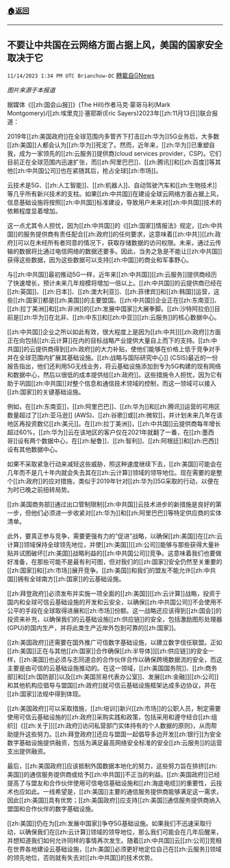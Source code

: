 ###  [:house:返回](README.md)
---


## 不要让中共国在云网络方面占据上风，美国的国家安全取决于它
`11/14/2023 1:34 PM UTC Brianchow-DC` [轉載自GNews](https://gnews.org/articles/1975228)

*图片来源于本报道*

据媒体《[[zh:国会山报]]》(The Hill)作者马克·蒙哥马利(Mark Montgomery)/[[zh:埃里克]]·塞耶斯(Eric Sayers)2023年[[zh:11月13日]]联合报道：

2019年[[zh:美国政府]]在全球范围内多管齐下打击[[zh:华为]]5G业务后，大多数[[zh:美国]]人都会认为[[zh:华为]]死定了。然而，近年来，[[zh:华为]]已重塑自我，成为一家领先的[[zh:云服务]]提供商(cloud services provider，CSP)。它们目前正在全球范围内迅速扩张，而[[zh:阿里巴巴]]、[[zh:腾讯]]和[[zh:百度]]等其他[[zh:中共国公司]]也在紧随其后，抢占全球[[zh:市场]]。 

云技术是5G、[[zh:人工智能]]、[[zh:机器人]]、自动驾驶汽车和[[zh:生物技术]]等几乎所有新兴技术的支柱。如果[[zh:中共国]]在建设全球云网络方面占据上风，信息基础设施将按照[[zh:中共国]]标准建设，导致用户未来对[[zh:中共国]]技术的依赖程度显着增加。 

这一点尤其令人担忧，因为[[zh:中共国]]的《[[zh:国家]]情报法》规定，[[zh:中共国]]的服务提供商有责任配合[[zh:政府]]的任何要求，这意味着[[zh:中共]][[zh:政府]]可以在未经所有者同意的情况下，获取存储数据的访问权限。未来，通过云传输的数据将比通过电信网络的数据还要多。因此，当务之急是不能让[[zh:中共国]]获得这些数据，因为这些数据可以支持[[zh:中国]]的商业和军事野心。

与[[zh:中共国]]最初推动5G一样，近年来[[zh:中共国]][[zh:云服务]]提供商经历了快速增长，预计未来几年规模将增加一倍以上。[[zh:中共国]]的云提供商已经在[[zh:英国]]、[[zh:日本]]、[[zh:澳大利亚]]、[[zh:菲律宾]]和[[zh:韩国]]运营，这些[[zh:国家]]都是[[zh:美国]]的主要盟国。[[zh:中共国]]企业正在[[zh:东南亚]]、[[zh:拉丁美洲]]和[[zh:非洲]]的[[zh:发展中国家]]大展拳脚。[[zh:沙特阿拉伯]]目前是[[zh:华为]]在北非、[[zh:中东]]和[[zh:中亚]][[zh:云服务]]的核心数据中心。

[[zh:中共国]]企业之所以如此有效，很大程度上是因为[[zh:中共]][[zh:政府]]方面正在向包括[[zh:云计算]]在内的目标战略产业提供大量自上而下的支持。[[zh:中共国]]的云提供商得到[[zh:政府]]的大力补贴，使他们能够在价格上低于竞争对手并在全球范围内扩展其基础设施。[[zh:战略与国际研究中心]] (CSIS)最近的一份报告指出，他们还利用5G无线业务，将云基础设施添加到专为5G构建的现有网络和数据中心，然后以很低的成本提供给[[zh:政府]]。这些措施令人担忧，因为它有助于巩固[[zh:中共国]]对整个信息和通信技术领域的控制，而这一领域可以接入[[zh:国家]]的关键基础设施。

例如，在[[zh:东南亚]]，[[zh:阿里巴巴]]、[[zh:华为]]和[[zh:腾讯]]运营的可用区数量超过了[[zh:亚马逊]] (AWS)、[[zh:谷歌]]或[[zh:微软]]，并计划未来几年在该地区再投资数亿[[zh:美元]]。在[[zh:拉丁美洲]]，[[zh:中共国]]云提供商每年增长超过60%，[[zh:华为]]云在该地区的客户仅在2021年就翻了一番，在[[zh:墨西哥]]设有两个数据中心，在[[zh:秘鲁]]、[[zh:智利]]、[[zh:阿根廷]]和[[zh:巴西]]设有其他数据中心。

如果不采取紧急行动来减轻这些威胁，照这种速度继续下去，[[zh:美国]]可能会在几年而不是几十年内就会失去其在[[zh:云计算]]领域的领导地位。现在需要的是整个[[zh:政府]]的应对措施，类似于2019年针对[[zh:华为]]5G采取的行动，以便在为时已晚之前扭转局势。 

[[zh:美国商务部]]通过出口管制限制[[zh:中共国]]云技术进步的新措施是良好的第一步，但他们必须进一步收紧对[[zh:华为]]和[[zh:阿里巴巴]]等特定供应商的实体清单。

此外，要真正参与竞争，需要更强有力的“促进”战略，以确保[[zh:美国]]在[[zh:云计算]]领域保持全球领先地位，并使[[zh:美国]][[zh:公司]]能够与那些获得大量补贴并试图破坏[[zh:美国]]战略利益的[[zh:中共国公司]]竞争。这意味着我们也要做好准备，在那些可能不是最有利可图，但对我们的[[zh:国家]]安全仍然至关重要的[[zh:国家]]和[[zh:市场]]展开竞争。[[zh:美国]]和我们的盟友不能允许[[zh:中共国]]拥有全球南方[[zh:国家]]的云基础设施。

[[zh:拜登政府]]必须发布并实施一项全面的[[zh:美国]][[zh:云计算]]战略，投资于国内和全球可信云基础设施的开发和云安全，以确保[[zh:中共国公司]]不会使用不公平的手段在全球取得进展和[[zh:市场]]份额。这一战略还应该得到[[zh:国会]]的投资来补充，以确保我们的云基础设施[[zh:供应链]]的安全，包括激励图形处理器(GPU)的国内生产，并将此类生产近岸外包到可靠的[[zh:国家]]。

[[zh:美国政府]]还需要在国外推广可信数字基础设施，以建立数字信任联盟。正如[[zh:美国]]正在与其他[[zh:国家]]合作确保[[zh:半导体]][[zh:供应链]]的安全一样，[[zh:美国]]也必须与志同道合的合作伙伴合作以确保跨境数据流的安全，而这主要是由可信的云基础设施推动的。在这一领域，[[zh:美国国务院]]、[[zh:商务部]]和[[zh:国防部]]以及[[zh:美国贸易代表办公室]]、发展[[zh:金融]][[zh:公司]]和其他机构应倡导与盟国[[zh:政府]]就可信云基础设施框架达成多边协议，并在[[zh:国家]]法规中得到体现。 

[[zh:美国政府]]可以采取措施，[[zh:培训]]新兴[[zh:市场]]的公职人员，制定需要使用可信云基础设施的[[zh:政府]]采购实践和政策，包括采用和遵守经合[[zh:组织]]《[[zh:关于]][[zh:政府]]访问私营部门实体持有的个人数据的原则》，从而帮助提升这些努力。[[zh:拜登政府]]还应与盟国一起倡导多边开发[[zh:银行]]为安全数字基础设施提供融资，包括为满足最高网络安全标准的安全[[zh:云服务]]的运营支出提供融资。

最后，[[zh:美国政府]]应该抵制外国数据本地化的努力，这些努力旨在排挤[[zh:美国]]的通信服务提供商或给予[[zh:中共国]]不正当的利益。[[zh:美国政府]]已经提高了与盟友和合作伙伴使用可信电信基础设施和[[zh:海底电缆]]的重要性，云技术也应如此。一线希望是，[[zh:美国]]主要的通信服务提供商能够满足这一需求，因此[[zh:美国]]具有优势；[[zh:美国政府]]应支持[[zh:美国]]通信服务提供商纳入盟国和合作伙伴的数字基础设施。

[[zh:美国]]仍在为[[zh:发展中国家]]争夺5G基础设施。如果我们不迅速采取行动，以确保我们在[[zh:云计算]]领域的领导地位，那么我们可能会在几年后醒来，并想知道我们如何允许同样的事情再次发生。随着[[zh:中共国]]云[[zh:公司]]竞相在世界各地建设云基础设施，[[zh:美国]]必须更好地定位自己在[[zh:云服务]]领域的领先地位，否则就有失去对[[zh:中共国]]的技术优势。
